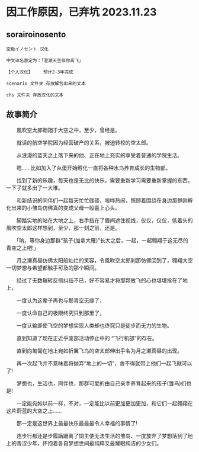 # 因工作原因，已弃坑 2023.11.23



## sorairoinosento

    空色イノセント 汉化 

    中文译名暂定为：「澄澈天空伴你高飞」

    【个人汉化】    预计2-3年完成 

    scenario 文件夹 存放解包出来的文本

    chs 文件夹 存放汉化的文本

## 故事简介

　　風吹空太郎翱翔于大空之中，至少，曾经是。

　　就读的航空学院因为经营破产的关系，被迫转校的空太郎。

　　从浪漫的蓝天之上落下来的他、正在地上充实的享受着普通的学院生活。

　　嗯……比如加入了从蛋开始孵化一直将各种水鸟养育成长的生物部。

　　找到了新的乐趣，每天也是无比的快乐，需要重新学习需要重新掌握的东西，一下子就多出了一大堆。

　　和新结识的同伴们一起每天忙忙碌碌，喧哗热闹，照顾着围绕在身边那群刚孵化出来的小雏鸟仿佛真的变成父母一般喜上心头。

　　脚踏实地的站在大地之上，右手挡在了眉间遮住视线，仅仅，仅仅，低着头的風吹空太郎这样想到，至少，那一刻之前，还是。

　　「呐，等你身边那群“孩子(加拿大雁)”长大之后，一起，一起翱翔于这无尽的青空之上吧!」

　　月之濑真昼仿佛太阳般灿烂的笑容，令風吹空太郎刹那仿佛回到了，翱翔大空一切梦想与希望都触手可及的那个瞬间。

　　经过了无数辗转反侧纠结不已，好不容易才将那颗放飞的心也堪堪拴在了地上，

　　一度认为这辈子再也与那青空无缘了，

　　一度认命自己的极限终究只到那里了，

　　一度认输即使飞空的梦想实现人类却也终究只是徒步而无力的生物。

　　直到知道了现在正近乎废部活动停止中的 “飞行机部”的存在。

　　直到向匍匐在地上宛如折翼飞鸟的空太郎伸出手名为月之濑真昼的出现。

　　再一次起飞并不意味着将抛弃“地上的一切”，舍不得就带上他们一起飞就可以了!

　　梦想也，生活也，同伴也，那群可爱的由自己亲手养育起来的孩子(雏鸟)们也是!

　　一定能宛如以前一样，不对，一定能比以前更加更加更加，和它们一起翱翔在这片蔚蓝的大空之上……

　　那一定是这世界上最最快乐最最最令人幸福的事情了!

　　连步行都还是步履蹒跚离了饲主便无法生活的雏鸟、一度放弃了梦想落到了地上的青涩少年，怀抱着各自梦想世间最纯粹又最耀眼纯洁的少女们。
